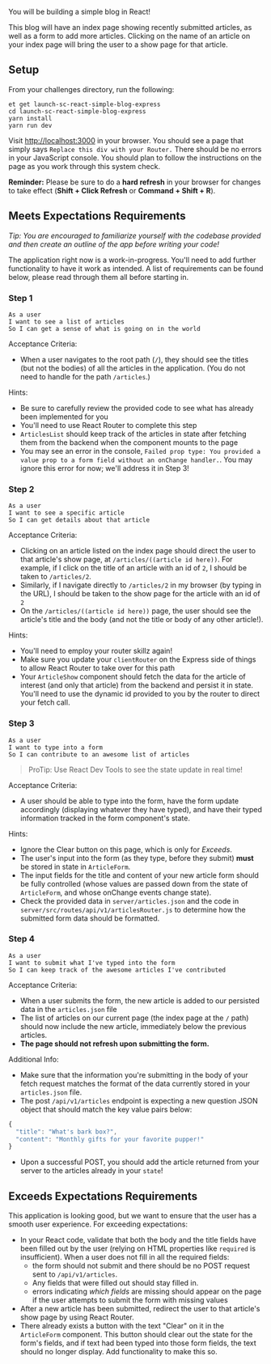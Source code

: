 You will be building a simple blog in React!

This blog will have an index page showing recently submitted articles, as well as a form to add more articles. Clicking on the name of an article on your index page will bring the user to a show page for that article.

## Setup

From your challenges directory, run the following:

```no-highlight
et get launch-sc-react-simple-blog-express
cd launch-sc-react-simple-blog-express
yarn install
yarn run dev
```

Visit <http://localhost:3000> in your browser. You should see a page that simply says `Replace this div with your Router.` There should be no errors in your JavaScript console. You should plan to follow the instructions on the page as you work through this system check.

**Reminder:** Please be sure to do a **hard refresh** in your browser for changes to take effect (**Shift + Click Refresh** or **Command + Shift + R**).

## Meets Expectations Requirements

_Tip: You are encouraged to familiarize yourself with the codebase provided and then create an outline of the app before writing your code!_

The application right now is a work-in-progress. You'll need to add further functionality to have it work as intended. A list of requirements can be found below, please read through them all before starting in.

### Step 1

```no-highlight
As a user
I want to see a list of articles
So I can get a sense of what is going on in the world
```

Acceptance Criteria:

- When a user navigates to the root path (`/`), they should see the titles (but not the bodies) of all the articles in the application. (You do not need to handle for the path `/articles`.)

Hints:

- Be sure to carefully review the provided code to see what has already been implemented for you
- You'll need to use React Router to complete this step
- `ArticlesList` should keep track of the articles in state after fetching them from the backend when the component mounts to the page
- You may see an error in the console, `Failed prop type: You provided a value prop to a form field without an onChange handler.`. You may ignore this error for now; we'll address it in Step 3!

### Step 2

```no-highlight
As a user
I want to see a specific article
So I can get details about that article
```

Acceptance Criteria:

- Clicking on an article listed on the index page should direct the user to that article's show page, at `/articles/((article id here))`. For example, if I click on the title of an article with an id of `2`, I should be taken to `/articles/2`.
- Similarly, if I navigate directly to `/articles/2` in my browser (by typing in the URL), I should be taken to the show page for the article with an id of `2`
- On the `/articles/((article id here))` page, the user should see the article's title and the body (and not the title or body of any other article!).

Hints:

- You'll need to employ your router skillz again!
- Make sure you update your `clientRouter` on the Express side of things to allow React Router to take over for this path
- Your `ArticleShow` component should fetch the data for the article of interest (and only that article) from the backend and persist it in state. You'll need to use the dynamic id provided to you by the router to direct your fetch call.

### Step 3

```no-highlight
As a user
I want to type into a form
So I can contribute to an awesome list of articles
```

> ProTip: Use React Dev Tools to see the state update in real time!

Acceptance Criteria:

- A user should be able to type into the form, have the form update accordingly (displaying whatever they have typed), and have their typed information tracked in the form component's state.

Hints:

- Ignore the Clear button on this page, which is only for _Exceeds_.
- The user's input into the form (as they type, before they submit) **must** be stored in state in `ArticleForm`.
- The input fields for the title and content of your new article form should be fully controlled (whose values are passed down from the state of `ArticleForm`, and whose onChange events change state).
- Check the provided data in `server/articles.json` and the code in `server/src/routes/api/v1/articlesRouter.js` to determine how the submitted form data should be formatted.

### Step 4

```no-highlight
As a user
I want to submit what I've typed into the form
So I can keep track of the awesome articles I've contributed
```

Acceptance Criteria:

- When a user submits the form, the new article is added to our persisted data in the `articles.json` file
- The list of articles on our current page (the index page at the `/` path) should now include the new article, immediately below the previous articles.
- **The page should not refresh upon submitting the form.**

Additional Info:

- Make sure that the information you're submitting in the body of your fetch request matches the format of the data currently stored in your `articles.json` file.
- The post `/api/v1/articles` endpoint is expecting a new question JSON object that should match the key value pairs below:

```js
{
  "title": "What's bark box?",
  "content": "Monthly gifts for your favorite pupper!"
}
```

- Upon a successful POST, you should add the article returned from your server to the articles already in your `state`!

## Exceeds Expectations Requirements

This application is looking good, but we want to ensure that the user has a smooth user experience. For exceeding expectations:

- In your React code, validate that both the body and the title fields have been filled out by the user (relying on HTML properties like `required` is insufficient). When a user does not fill in all the required fields:
  - the form should not submit and there should be no POST request sent to `/api/v1/articles`.
  - Any fields that were filled out should stay filled in.
  - errors indicating _which fields_ are missing should appear on the page if the user attempts to submit the form with missing values
- After a new article has been submitted, redirect the user to that article's show page by using React Router.
- There already exists a button with the text "Clear" on it in the `ArticleForm` component. This button should clear out the state for the form's fields, and if text had been typed into those form fields, the text should no longer display. Add functionality to make this so.
